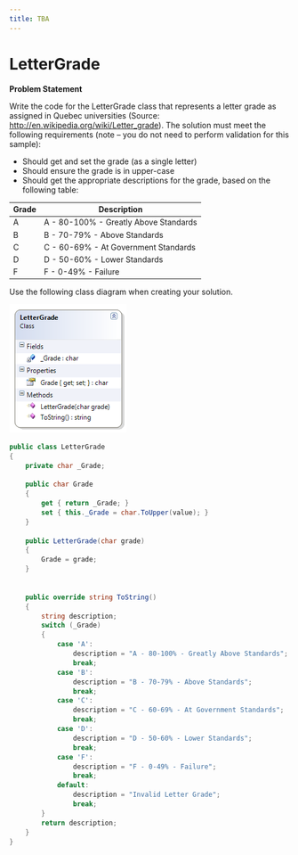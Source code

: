 ```yaml
---
title: TBA
---
```

# LetterGrade

**Problem Statement**

Write the code for the LetterGrade class that represents a letter grade as assigned in Quebec universities (Source: http://en.wikipedia.org/wiki/Letter_grade). The solution must meet the following requirements (note – you do not need to perform validation for this sample):

* Should get and set the grade (as a single letter)
* Should ensure the grade is in upper-case
* Should get the appropriate descriptions for the grade, based on the following table:

Grade | Description
------|--------------------------------------
A     | A - 80-100% - Greatly Above Standards
B     | B - 70-79% - Above Standards
C     | C - 60-69% - At Government Standards
D     | D - 50-60% - Lower Standards
F     | F - 0-49% - Failure

Use the following class diagram when creating your solution.

![](H-LetterGrade.png)
 
```csharp
public class LetterGrade
{
    private char _Grade;

    public char Grade
    {
        get { return _Grade; }
        set { this._Grade = char.ToUpper(value); }
    }

    public LetterGrade(char grade)
    {
        Grade = grade;
    }


    public override string ToString()
    {
        string description;
        switch (_Grade)
        {
            case 'A':
                description = "A - 80-100% - Greatly Above Standards";
                break;
            case 'B':
                description = "B - 70-79% - Above Standards";
                break;
            case 'C':
                description = "C - 60-69% - At Government Standards";
                break;
            case 'D':
                description = "D - 50-60% - Lower Standards";
                break;
            case 'F':
                description = "F - 0-49% - Failure";
                break;
            default:
                description = "Invalid Letter Grade";
                break;
        }
        return description;
    }
}
```
